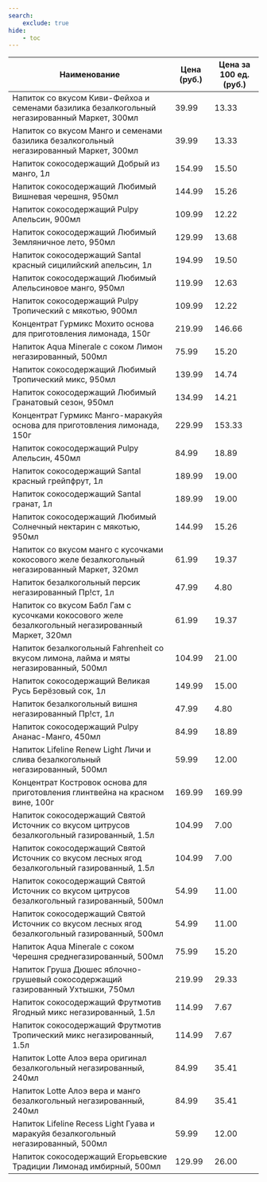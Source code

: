```yaml
---
search:
    exclude: true
hide:
    - toc
---
```


| Наименование | Цена (руб.) | Цена за 100 ед. (руб.) |
| -- | -- | -- |
| Напиток со вкусом Киви-Фейхоа и семенами базилика безалкогольный негазированный Маркет, 300мл | 39.99 | 13.33 |
| Напиток со вкусом Манго и семенами базилика безалкогольный негазированный Маркет, 300мл | 39.99 | 13.33 |
| Напиток сокосодержащий Добрый из манго, 1л | 154.99 | 15.50 |
| Напиток сокосодержащий Любимый Вишневая черешня, 950мл | 144.99 | 15.26 |
| Напиток сокосодержащий Pulpy Апельсин, 900мл | 109.99 | 12.22 |
| Напиток сокосодержащий Любимый Земляничное лето, 950мл | 129.99 | 13.68 |
| Напиток сокосодержащий Santal красный сицилийский апельсин, 1л | 194.99 | 19.50 |
| Напиток сокосодержащий Любимый Апельсиновое манго, 950мл | 119.99 | 12.63 |
| Напиток сокосодержащий Pulpy Тропический с мякотью, 900мл | 109.99 | 12.22 |
| Концентрат Гурмикс Мохито основа для приготовления лимонада, 150г | 219.99 | 146.66 |
| Напиток Aqua Minerale с соком Лимон негазированный, 500мл | 75.99 | 15.20 |
| Напиток сокосодержащий Любимый Тропический микс, 950мл | 139.99 | 14.74 |
| Напиток сокосодержащий Любимый Гранатовый сезон, 950мл | 134.99 | 14.21 |
| Концентрат Гурмикс Манго-маракуйя основа для приготовления лимонада, 150г | 229.99 | 153.33 |
| Напиток сокосодержащий Pulpy Апельсин, 450мл | 84.99 | 18.89 |
| Напиток сокосодержащий Santal красный грейпфрут, 1л | 189.99 | 19.00 |
| Напиток сокосодержащий Santal гранат, 1л | 189.99 | 19.00 |
| Напиток сокосодержащий Любимый Солнечный нектарин с мякотью, 950мл | 144.99 | 15.26 |
| Напиток  со вкусом манго с кусочками кокосового желе безалкогольный негазированный Маркет, 320мл | 61.99 | 19.37 |
| Напиток безалкогольный персик негазированный Пр!ст, 1л | 47.99 | 4.80 |
| Напиток со вкусом Бабл Гам с кусочками кокосового желе безалкогольный негазированный Маркет, 320мл | 61.99 | 19.37 |
| Напиток безалкогольный Fahrenheit со вкусом лимона, лайма и мяты негазированный, 500мл | 104.99 | 21.00 |
| Напиток сокосодержащий Великая Русь Берёзовый сок, 1л | 149.99 | 15.00 |
| Напиток безалкогольный вишня негазированный Пр!ст, 1л | 47.99 | 4.80 |
| Напиток сокосодержащий Pulpy Ананас-Манго, 450мл | 84.99 | 18.89 |
| Напиток Lifeline Renew Light Личи и слива безалкогольный негазированный, 500мл | 59.99 | 12.00 |
| Концентрат Костровок основа для приготовления глинтвейна на красном вине, 100г | 169.99 | 169.99 |
| Напиток сокосодержащий Святой Источник со вкусом цитрусов безалкогольный газированный, 1.5л | 104.99 | 7.00 |
| Напиток сокосодержащий Святой Источник со вкусом лесных ягод безалкогольный газированный, 1.5л | 104.99 | 7.00 |
| Напиток сокосодержащий Святой Источник со вкусом цитрусов безалкогольный газированный, 500мл | 54.99 | 11.00 |
| Напиток сокосодержащий Святой Источник со вкусом лесных ягод безалкогольный газированный, 500мл | 54.99 | 11.00 |
| Напиток Aqua Minerale с соком Черешня среднегазированный, 500мл | 75.99 | 15.20 |
| Напиток Груша Дюшес яблочно-грушевый сокосодержащий газированный Ухтышки, 750мл | 219.99 | 29.33 |
| Напиток сокосодержащий Фрутмотив Ягодный микс негазированный, 1.5л | 114.99 | 7.67 |
| Напиток сокосодержащий Фрутмотив Тропический микс негазированный, 1.5л | 114.99 | 7.67 |
| Напиток Lotte Алоэ вера оригинал безалкогольный негазированный, 240мл | 84.99 | 35.41 |
| Напиток Lotte Алоэ вера и манго безалкогольный негазированный, 240мл | 84.99 | 35.41 |
| Напиток Lifeline Recess Light Гуава и маракуйя безалкогольный негазированный, 500мл | 59.99 | 12.00 |
| Напиток сокосодержащий Егорьевские Традиции Лимонад имбирный, 500мл | 129.99 | 26.00 |
